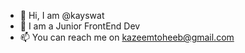- 👋 Hi, I am @kayswat
- 👀 I am a Junior FrontEnd Dev
- 📫 You can reach me on kazeemtoheeb@gmail.com

<!---
kayswat/kayswat is a ✨ special ✨ repository because its `README.md` (this file) appears on your GitHub profile.
You can click the Preview link to take a look at your changes.
--->
